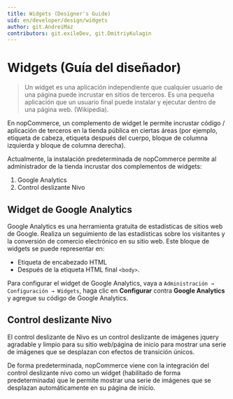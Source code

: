 ```yaml
---
title: Widgets (Designer's Guide)
uid: en/developer/design/widgets
author: git.AndreiMaz
contributors: git.exileDev, git.DmitriyKulagin
---
```


# Widgets (Guía del diseñador)

> Un widget es una aplicación independiente que cualquier usuario de una página puede incrustar en sitios de terceros. Es una pequeña aplicación que un usuario final puede instalar y ejecutar dentro de una página web. (Wikipedia).

En nopCommerce, un complemento de widget le permite incrustar código / aplicación de terceros en la tienda pública en ciertas áreas (por ejemplo, etiqueta de cabeza, etiqueta después del cuerpo, bloque de columna izquierda y bloque de columna derecha).

Actualmente, la instalación predeterminada de nopCommerce permite al administrador de la tienda incrustar dos complementos de widgets:

1. Google Analytics
1. Control deslizante Nivo

## Widget de Google Analytics

Google Analytics es una herramienta gratuita de estadísticas de sitios web de Google. Realiza un seguimiento de las estadísticas sobre los visitantes y la conversión de comercio electrónico en su sitio web. Este bloque de widgets se puede representar en:

* Etiqueta de encabezado HTML
* Después de la etiqueta HTML final `<body>`.

Para configurar el widget de Google Analytics, vaya a `Administración → Configuración → Widgets`, haga clic en **Configurar** contra **Google Analytics** y agregue su código de Google Analytics.

## Control deslizante Nivo

El control deslizante de Nivo es un control deslizante de imágenes jquery agradable y limpio para su sitio web/página de inicio para mostrar una serie de imágenes que se desplazan con efectos de transición únicos.

De forma predeterminada, nopCommerce viene con la integración del control deslizante nivo como un widget (habilitado de forma predeterminada) que le permite mostrar una serie de imágenes que se desplazan automáticamente en su página de inicio.